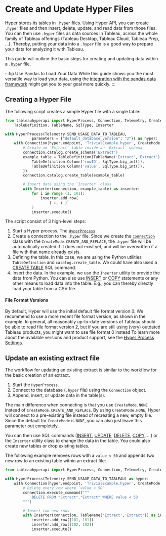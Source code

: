 # Create and Update Hyper Files

Hyper stores its tables in `.hyper` files. Using Hyper API, you can create `.hyper` files and then insert, delete, update, and read data from those files.
You can then use `.hyper` files as data sources in Tableau, across the whole family of Tableau offerings (Tableau Desktop, Tableau Cloud, Tableau Prep, ...).
Thereby, putting your data into a `.hyper` file is a good way to prepare your data for analyzing it with Tableau.

This guide will outline the basic steps for creating and updating data within a `.hyper` file.

:::tip Use Pandas to Load Your Data
While this guide shows you the most versatile way to load your data, using the [integration with the pandas data framework](../pandas_integration.md#loading-data-through-pandas) might get you to your goal more quickly.
:::

## Creating a Hyper File

The following script creates a simple Hyper file with a single table:

```python
from tableauhyperapi import HyperProcess, Connection, Telemetry, CreateMode, \
    TableDefinition, TableName, SqlType, Inserter

with HyperProcess(Telemetry.SEND_USAGE_DATA_TO_TABLEAU,
            parameters = {"default_database_version": "2"}) as hyper:
    with Connection(hyper.endpoint, 'TrivialExample.hyper', CreateMode.CREATE_AND_REPLACE) as connection:
        # Create an `Extract` table inside an `Extract` schema
        connection.catalog.create_schema('Extract')
        example_table = TableDefinition(TableName('Extract','Extract'), [
            TableDefinition.Column('rowID', SqlType.big_int()),
            TableDefinition.Column('value', SqlType.big_int()),
        ])
        connection.catalog.create_table(example_table)

        # Insert data using the `Inserter` class
        with Inserter(connection, example_table) as inserter:
            for i in range (1, 101):
                inserter.add_row(
                    [ i, i ]
            )
            inserter.execute()
```

The script consist of 3 high-level steps:

1. Start a Hyper process. The [`HyperProcess`](../../hyper-api/hyper_process)
2. Create a connection to the `.hyper` file. Since we create the [`Connection`](../../hyper-api/connection) class with the `CreateMode.CREATE_AND_REPLACE`, the `.hyper` file will be automatically created if it does not exist yet, and will be overwritten if a file with that name already exists.
3. Defining the table. In this case, we are using the Python utilities `TableDefinition` and `catalog.create_table`. We could have also used a [CREATE TABLE](../../sql/command/create_table) SQL command.
4. Insert the data. In the example, we use the `Inserter` utility to provide the data from Python. You can also use [INSERT](../../sql/command/insert) or [COPY](../../sql/command/copy_from) statements or any other means to load data into the table. E.g., you can thereby directly load your table from a CSV file.

#### File Format Versions

By default, Hyper will use the initial default file format version 0.
We recommend to use a more recent file format version, as shown in the example.
In general, all reasonably up-to-date versions of Tableau should be able to read file format version 2, but if you are still using (very) outdated Tableau products, you might want to use file format 0 instead
To learn more about the available versions and product support, see the [Hyper Process Settings](../../hyper-api/hyper_process#default_database_version).

## Update an existing extract file

The workflow for updating an existing extract is similar to the workflow for the basic creation of an extract.

1. Start the `HyperProcess`.
2. Connect to the database (`.hyper` file) using the `Connection` object.
3. Append, insert, or update data in the table(s).

The main difference when connecting is that you use `CreateMode.NONE` instead of `CreateMode.CREATE_AND_REPLACE`.
By using `CreateMode.NONE`, Hyper will connect to a pre-existing file instead of recreating a new, empty file.
Since the default for `CreateMode` is `NONE`, you can also just leave this parameter out completely.

You can then use SQL commands ([INSERT](../../sql/command/insert), [UPDATE](../../sql/command/update), [DELETE](../../sql/command/delete), [COPY](../../sql/command/copy_from), ...) or the `Inserter` utility class to change the data in the table.
You could also create new tables or drop existing tables.

The following example removes rows with a `value < 50` and appends two new row to an existing table within an extract file:

```python
from tableauhyperapi import HyperProcess, Connection, Telemetry, CreateMode, Inserter

with HyperProcess(Telemetry.SEND_USAGE_DATA_TO_TABLEAU) as hyper:
    with Connection(hyper.endpoint, 'TrivialExample.hyper', CreateMode.NONE) as connection:
        # Delete every row where `value < 50`
        connection.execute_command("""
            DELETE FROM "Extract"."Extract" WHERE value < 50
        """)

        # Insert two new rows
        with Inserter(connection, TableName('Extract','Extract')) as inserter:
            inserter.add_row([101, 101])
            inserter.add_row([102, 102])
            inserter.execute()
```

